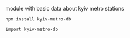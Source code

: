 module with basic data about kyiv metro stations

    npm install kyiv-metro-db

    import kyiv-metro-db